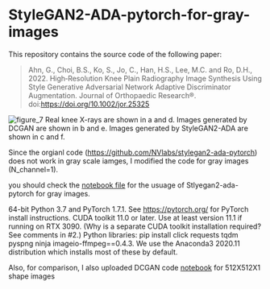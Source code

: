 # StyleGAN2-ADA-pytorch-for-gray-images

This repository contains the source code of the following paper:

 > Ahn, G., Choi, B.S., Ko, S., Jo, C., Han, H.S., Lee, M.C. and Ro, D.H., 2022. High‐Resolution Knee Plain Radiography Image Synthesis Using Style Generative Adversarial Network Adaptive Discriminator Augmentation. Journal of Orthopaedic Research®. doi:https://doi.org/10.1002/jor.25325
 
![figure_7](https://user-images.githubusercontent.com/58503653/126597885-68f98821-d633-4617-87bd-0e3aa2d938ec.png)
Real knee X-rays are shown in a and d. Images generated by DCGAN are shown in b and e. Images generated by StyleGAN2-ADA are shown in c and f.

Since the orgianl code (https://github.com/NVlabs/stylegan2-ada-pytorch) does not work in gray scale iamges, I modified the code for gray images (N_channel=1). 

you should check the [notebook file](https://github.com/gunahn/StyleGAN2-ADA-pytorch-for-gray-images/blob/main/StlyeGAN2-ADA-pytorch%20for%20gray%20images.ipynb) for the usuage of Stlyegan2-ada-pytorch for gray images. 

 64-bit Python 3.7 and PyTorch 1.7.1. See https://pytorch.org/ for PyTorch install instructions.
 CUDA toolkit 11.0 or later. Use at least version 11.1 if running on RTX 3090. (Why is a separate CUDA toolkit installation required? See comments in #2.)
 Python libraries: pip install click requests tqdm pyspng ninja imageio-ffmpeg==0.4.3. We use the Anaconda3 2020.11 distribution which installs most of these by default.


Also, for comparison, I also uploaded DCGAN code [notebook](https://github.com/gunahn/StyleGAN2-ADA-pytorch-for-gray-images/blob/main/Knee%20X-ray%20images%20synthesis%20by%20DCGAN.ipynb) for 512X512X1 shape images 

